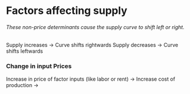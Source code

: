 # Factors affecting supply
###### These non-price determinants cause the supply curve to shift left or right. 

Supply increases → Curve shifts rightwards
Supply decreases → Curve shifts leftwards

### Change in input Prices
Increase in price of factor inputs (like labor or rent) → Increase cost of production → 